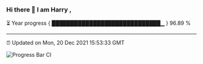 ### Hi there 👋 I am Harry , 

⏳ Year progress { █████████████████████████████▁ } 96.89 %

---

⏰ Updated on Mon, 20 Dec 2021 15:53:33 GMT

![Progress Bar CI](https://github.com/duykhang68/duykhang68/workflows/Progress%20Bar%20CI/badge.svg)
